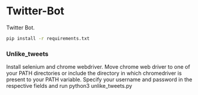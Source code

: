# Twitter-Bot
Twitter Bot. 

```bash
pip install -r requirements.txt
```

### Unlike_tweets
Install selenium and chrome webdriver. Move chrome web driver to one of your PATH directories or include the directory in which chromedriver is present to your PATH variable.
Specify your username and password in the respective fields and run python3 unlike_tweets.py

